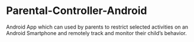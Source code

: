 # Parental-Controller-Android
Android App which can used by parents to restrict selected activities on an Android Smartphone and remotely track and monitor their child’s behavior.

